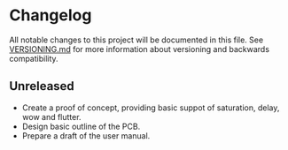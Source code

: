 # Changelog

All notable changes to this project will be documented in this file. See
[VERSIONING.md](VERSIONING.md) for more information about versioning and
backwards compatibility.

## Unreleased

* Create a proof of concept, providing basic suppot of saturation, delay,
  wow and flutter.
* Design basic outline of the PCB.
* Prepare a draft of the user manual.
